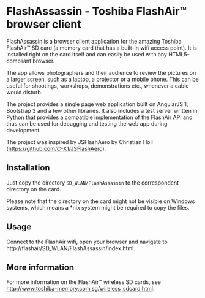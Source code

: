 # FlashAssassin - Toshiba FlashAir™ browser client


FlashAssassin is a browser client application for the amazing Toshiba
FlashAir™ SD card (a memory card that has a built-in wifi access point).
It is installed right on the card itself and can easily be used with any
HTML5-compliant browser.

The app allows photographers and their audience to review the pictures on a
larger screen, such as a laptop, a projector or a mobile phone. This can be
useful for shootings, workshops, demonstrations etc., whenever a cable would
disturb.

The project provides a single page web application built on AngularJS 1,
Bootstrap 3 and a few other libraries.
It also includes a test server written in Python that provides a compatible
implementation of the FlashAir API and thus can be used for debugging and
testing the web app during development.

The project was inspired by JSFlashAero by Christian Holl
(https://github.com/C-X1/JSFlashAero).


## Installation

Just copy the directory `SD_WLAN/FlashAssassin` to the correspondent
directory on the card.

Please note that the directory on the card might not be visible on Windows
systems, which means a *nix system might be required to copy the files.


## Usage

Connect to the FlashAir wifi, open your browser and navigate to
http://flashair/SD_WLAN/FlashAssassin/index.html.


## More information

For more information on the FlashAir™ wireless SD cards, see
http://www.toshiba-memory.com.sg/wireless_sdcard.html.
